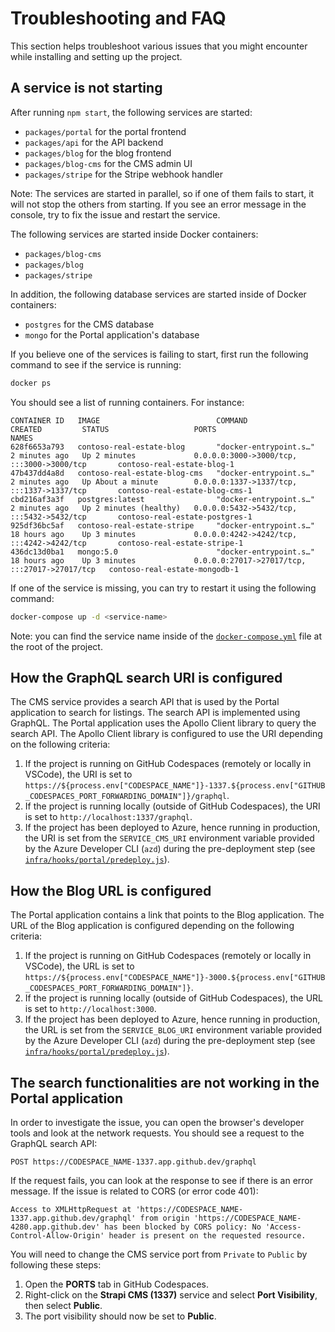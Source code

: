 # Troubleshooting and FAQ

This section helps troubleshoot various issues that you might encounter while installing and setting up the project.

## A service is not starting

After running `npm start`, the following services are started:
- `packages/portal` for the portal frontend
- `packages/api` for the API backend
- `packages/blog` for the blog frontend
- `packages/blog-cms` for the CMS admin UI
- `packages/stripe` for the Stripe webhook handler

Note: The services are started in parallel, so if one of them fails to start, it will not stop the others from starting. If you see an error message in the console, try to fix the issue and restart the service.

The following services are started inside Docker containers:
- `packages/blog-cms` 
- `packages/blog`
- `packages/stripe`

In addition, the following database services are started inside of Docker containers:
- `postgres` for the CMS database
- `mongo` for the Portal application's database

If you believe one of the services is failing to start, first run the following command to see if the service is running:

```bash
docker ps
```

You should see a list of running containers. For instance:

```text
CONTAINER ID   IMAGE                          COMMAND                  CREATED         STATUS                   PORTS                                           NAMES
628f6653a793   contoso-real-estate-blog       "docker-entrypoint.s…"   2 minutes ago   Up 2 minutes             0.0.0.0:3000->3000/tcp, :::3000->3000/tcp       contoso-real-estate-blog-1
47b437dd4a8d   contoso-real-estate-blog-cms   "docker-entrypoint.s…"   2 minutes ago   Up About a minute        0.0.0.0:1337->1337/tcp, :::1337->1337/tcp       contoso-real-estate-blog-cms-1
cbd216af3a3f   postgres:latest                "docker-entrypoint.s…"   2 minutes ago   Up 2 minutes (healthy)   0.0.0.0:5432->5432/tcp, :::5432->5432/tcp       contoso-real-estate-postgres-1
925df36bc5af   contoso-real-estate-stripe     "docker-entrypoint.s…"   18 hours ago    Up 3 minutes             0.0.0.0:4242->4242/tcp, :::4242->4242/tcp       contoso-real-estate-stripe-1
436dc13d0ba1   mongo:5.0                      "docker-entrypoint.s…"   18 hours ago    Up 3 minutes             0.0.0.0:27017->27017/tcp, :::27017->27017/tcp   contoso-real-estate-mongodb-1
```

If one of the service is missing, you can try to restart it using the following command:

```bash
docker-compose up -d <service-name>
```

Note: you can find the service name inside of the [`docker-compose.yml`](https://github.com/Azure-Samples/contoso-real-estate/blob/main/docker-compose.yml) file at the root of the project.

## How the GraphQL search URI is configured

The CMS service provides a search API that is used by the Portal application to search for listings. The search API is implemented using GraphQL. The Portal application uses the Apollo Client library to query the search API. The Apollo Client library is configured to use the URI depending on the following criteria:

1. If the project is running on GitHub Codespaces (remotely or locally in VSCode), the URI is set to `https://${process.env["CODESPACE_NAME"]}-1337.${process.env["GITHUB_CODESPACES_PORT_FORWARDING_DOMAIN"]}/graphql`.
2. If the project is running locally (outside of GitHub Codespaces), the URI is set to `http://localhost:1337/graphql`.
3. If the project has been deployed to Azure, hence running in production, the URI is set from the `SERVICE_CMS_URI` environment variable provided by the Azure Developer CLI (`azd`) during the pre-deployment step (see [`infra/hooks/portal/predeploy.js`](https://github.com/Azure-Samples/contoso-real-estate/blob/main/infra/hooks/portal/predeploy.js)).


## How the Blog URL is configured

The Portal application contains a link that points to the Blog application. The URL of the Blog application is configured depending on the following criteria:

1. If the project is running on GitHub Codespaces (remotely or locally in VSCode), the URL is set to `https://${process.env["CODESPACE_NAME"]}-3000.${process.env["GITHUB_CODESPACES_PORT_FORWARDING_DOMAIN"]}`.
2. If the project is running locally (outside of GitHub Codespaces), the URL is set to `http://localhost:3000`.
3. If the project has been deployed to Azure, hence running in production, the URL is set from the `SERVICE_BLOG_URI` environment variable provided by the Azure Developer CLI (`azd`) during the pre-deployment step (see [`infra/hooks/portal/predeploy.js`](https://github.com/Azure-Samples/contoso-real-estate/blob/main/infra/hooks/portal/predeploy.js)).

## The search functionalities are not working in the Portal application

In order to investigate the issue, you can open the browser's developer tools and look at the network requests. You should see a request to the GraphQL search API:

```text
POST https://CODESPACE_NAME-1337.app.github.dev/graphql
```

If the request fails, you can look at the response to see if there is an error message. If the issue is related to CORS (or error code 401):

```text
Access to XMLHttpRequest at 'https://CODESPACE_NAME-1337.app.github.dev/graphql' from origin 'https://CODESPACE_NAME-4280.app.github.dev' has been blocked by CORS policy: No 'Access-Control-Allow-Origin' header is present on the requested resource.
```

You will need to change the CMS service port from `Private` to `Public` by following these steps:

1. Open the **PORTS** tab in GitHub Codespaces.
2. Right-click on the **Strapi CMS (1337)** service and select **Port Visibility**, then select **Public**.
3. The port visibility should now be set to **Public**.
